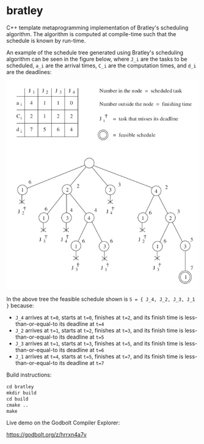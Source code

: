 # bratley
C++ template metaprogramming implementation of Bratley's scheduling algorithm. The algorithm is computed at compile-time such that the schedule is known by run-time.

An example of the schedule tree generated using Bratley's scheduling algorithm can be seen in the figure below, where `J_i` are the tasks to be scheduled, `a_i` are the arrival times, `C_i` are the computation times, and `d_i` are the deadlines:

![](bratley_schedule_tree.png)

In the above tree the feasible schedule shown is `S = { J_4, J_2, J_3, J_1 }` because:

- `J_4` arrives at `t=0`, starts at `t=0`, finishes at `t=2`, and its finish time is less-than-or-equal-to its deadline at `t=4`
- `J_2` arrives at `t=1`, starts at `t=2`, finishes at `t=3`, and its finish time is less-than-or-equal-to its deadline at `t=5`
- `J_3` arrives at `t=1`, starts at `t=3`, finishes at `t=5`, and its finish time is less-than-or-equal-to its deadline at `t=6`
- `J_1` arrives at `t=4`, starts at `t=5`, finishes at `t=7`, and its finish time is less-than-or-equal-to its deadline at `t=7`

Build instructions:
```
cd bratley
mkdir build
cd build
cmake ..
make
```

Live demo on the Godbolt Compiler Explorer:

https://godbolt.org/z/hrrxn4a7v
